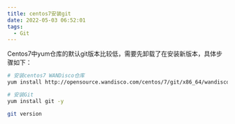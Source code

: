 ```yaml
---
title: centos7安装git
date: 2022-05-03 06:52:01
tags: 
  - Git
---
```

Centos7中yum仓库的默认git版本比较低，需要先卸载了在安装新版本，具体步骤如下：
```bash
# 安装centos7 WANDisco仓库
yum install http://opensource.wandisco.com/centos/7/git/x86_64/wandisco-git-release-7-2.noarch.rpm

# 安装Git
yum install git -y

git version
```
